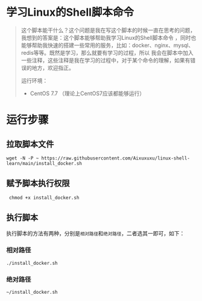 # 学习Linux的Shell脚本命令
> 这个脚本能干什么？这个问题是我在写这个脚本的时候一直在思考的问题，我想到的答案是：这个脚本能够帮助我学习Linux的Shell脚本命令
> ，同时也能够帮助我快速的搭建一些常用的服务，比如：docker、nginx、mysql、redis等等。既然是学习，那么就要有学习的过程，所以
> 我会在脚本中加入一些注释，这些注释是我在学习的过程中，对于某个命令的理解，如果有错误的地方，欢迎指正。
> 
> 运行环境：
> - CentOS  7.7
 （理论上CentOS7应该都能够运行）
# 运行步骤
## 拉取脚本文件
```shell
wget -N -P ~ https://raw.githubusercontent.com/Aixuxuxu/linux-shell-learn/main/install_docker.sh
```
## 赋予脚本执行权限
```shell
 chmod +x install_docker.sh
```
## 执行脚本
执行脚本的方法有两种，分别是`相对路径`和`绝对路径`，二者选其一即可，如下：
### 相对路径
```shell
./install_docker.sh
```
### 绝对路径
```shell
~/install_docker.sh
```